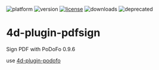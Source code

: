 ![platform](https://img.shields.io/static/v1?label=platform&message=osx-64%20|%20win-32%20|%20win-64&color=blue)
![version](https://img.shields.io/badge/version-17%2B-3E8B93)
[![license](https://img.shields.io/github/license/miyako/4d-plugin-pdfsign)](LICENSE)
![downloads](https://img.shields.io/github/downloads/miyako/4d-plugin-pdfsign/total)
![deprecated](https://img.shields.io/badge/-deprecated-808080)

# 4d-plugin-pdfsign
Sign PDF with PoDoFo 0.9.6

use [4d-plugin-podofo](https://github.com/miyako/4d-plugin-podofo)
